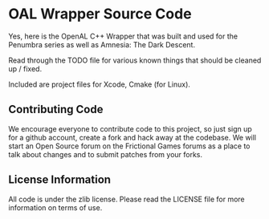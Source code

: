 OAL Wrapper Source Code
=======================

Yes, here is the OpenAL C++ Wrapper that was built and used for the Penumbra series as well as Amnesia: The Dark Descent.

Read through the TODO file for various known things that should be cleaned up / fixed.

Included are project files for Xcode, Cmake (for Linux).

Contributing Code
-----------------
We encourage everyone to contribute code to this project, so just sign up for a github account, create a fork and hack away at the codebase. We will start an Open Source forum on the Frictional Games forums as a place to talk about changes and to submit patches from your forks.

License Information
-------------------
All code is under the zlib license. Please read the LICENSE file for more information on terms of use.
